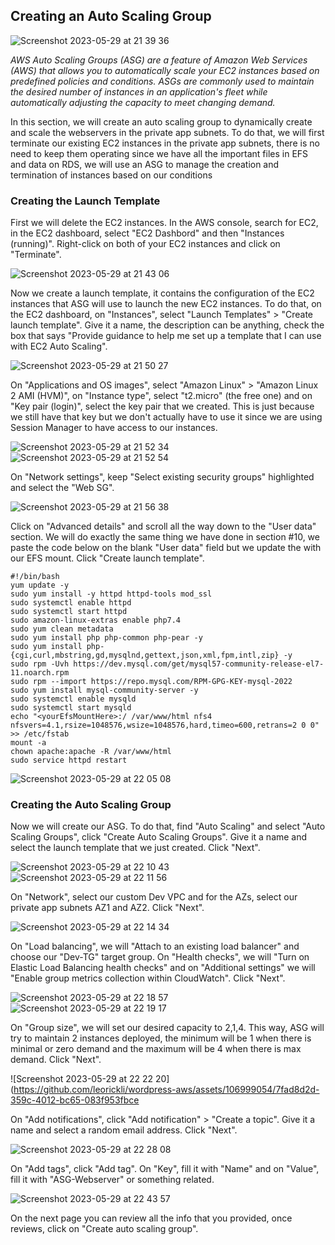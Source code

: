 ## Creating an Auto Scaling Group

![Screenshot 2023-05-29 at 21 39 36](https://github.com/leorickli/wordpress-aws/assets/106999054/532c2456-1129-4aaa-9214-f824ad63dbd9)

*AWS Auto Scaling Groups (ASG) are a feature of Amazon Web Services (AWS) that allows you to automatically scale your EC2 instances based on predefined policies and conditions. ASGs are commonly used to maintain the desired number of instances in an application's fleet while automatically adjusting the capacity to meet changing demand.*

In this section, we will create an auto scaling group to dynamically create and scale the webservers in the private app subnets. To do that, we will first terminate our existing EC2 instances in the private app subnets, there is no need to keep them operating since we have all the important files in EFS and data on RDS, we will use an ASG to manage the creation and termination of instances based on our conditions

### Creating the Launch Template

First we will delete the EC2 instances. In the AWS console, search for EC2, in the EC2 dashboard, select "EC2 Dashbord" and then "Instances (running)". Right-click on both of your EC2 instances and click on "Terminate".

![Screenshot 2023-05-29 at 21 43 06](https://github.com/leorickli/wordpress-aws/assets/106999054/770de56a-0fd5-49bf-98b8-bc8918ee2af2)

Now we create a launch template, it contains the configuration of the EC2 instances that ASG will use to launch the new EC2 instances. To do that, on the EC2 dashboard, on "Instances", select "Launch Templates" > "Create launch template". Give it a name, the description can be anything, check the box that says "Provide guidance to help me set up a template that I can use with EC2 Auto Scaling".

![Screenshot 2023-05-29 at 21 50 27](https://github.com/leorickli/wordpress-aws/assets/106999054/eb584a29-ff2a-4844-8d7a-70abd068005a)

On "Applications and OS images", select "Amazon Linux" > "Amazon Linux 2 AMI (HVM)", on "Instance type", select "t2.micro" (the free one) and on "Key pair (login)", select the key pair that we created. This is just because we still have that key but we don't actually have to use it since we are using Session Manager to have access to our instances.

![Screenshot 2023-05-29 at 21 52 34](https://github.com/leorickli/wordpress-aws/assets/106999054/1c1126ab-12cc-4422-acb0-1e469fe8bc40)
![Screenshot 2023-05-29 at 21 52 54](https://github.com/leorickli/wordpress-aws/assets/106999054/d49621eb-2304-4fa0-8f2f-fe802ca673b9)

On "Network settings", keep "Select existing security groups" highlighted and select the "Web SG".

![Screenshot 2023-05-29 at 21 56 38](https://github.com/leorickli/wordpress-aws/assets/106999054/f99d10d1-6cd6-4ac2-9666-768a9277359e)

Click on "Advanced details" and scroll all the way down to the "User data" section. We will do exactly the same thing we have done in section #10, we paste the code below on the blank "User data" field but we update the <yourEfsMountHere> with our EFS mount. Click "Create launch template".

```
#!/bin/bash
yum update -y
sudo yum install -y httpd httpd-tools mod_ssl
sudo systemctl enable httpd 
sudo systemctl start httpd
sudo amazon-linux-extras enable php7.4
sudo yum clean metadata
sudo yum install php php-common php-pear -y
sudo yum install php-{cgi,curl,mbstring,gd,mysqlnd,gettext,json,xml,fpm,intl,zip} -y
sudo rpm -Uvh https://dev.mysql.com/get/mysql57-community-release-el7-11.noarch.rpm
sudo rpm --import https://repo.mysql.com/RPM-GPG-KEY-mysql-2022
sudo yum install mysql-community-server -y
sudo systemctl enable mysqld
sudo systemctl start mysqld
echo "<yourEfsMountHere>:/ /var/www/html nfs4 nfsvers=4.1,rsize=1048576,wsize=1048576,hard,timeo=600,retrans=2 0 0" >> /etc/fstab
mount -a
chown apache:apache -R /var/www/html
sudo service httpd restart
```

![Screenshot 2023-05-29 at 22 05 08](https://github.com/leorickli/wordpress-aws/assets/106999054/932ecac8-2d46-4849-aed7-1dc1614fdac4)

### Creating the Auto Scaling Group

Now we will create our ASG. To do that, find "Auto Scaling" and select "Auto Scaling Groups", click "Create Auto Scaling Groups". Give it a name and select the launch template that we just created. Click "Next".
  
![Screenshot 2023-05-29 at 22 10 43](https://github.com/leorickli/wordpress-aws/assets/106999054/e58fedd3-e28b-47a8-996f-0687ee53553f)
![Screenshot 2023-05-29 at 22 11 56](https://github.com/leorickli/wordpress-aws/assets/106999054/8c855d11-f4a1-414a-ad8c-f034df518485)

On "Network", select our custom Dev VPC and for the AZs, select our private app subnets AZ1 and AZ2. Click "Next".
  
![Screenshot 2023-05-29 at 22 14 34](https://github.com/leorickli/wordpress-aws/assets/106999054/80cf959b-235d-4a58-96eb-17f8feb56a1a)

On "Load balancing", we will "Attach to an existing load balancer" and choose our "Dev-TG" target group. On "Health checks", we will "Turn on Elastic Load Balancing health checks" and on "Additional settings" we will "Enable group metrics collection within CloudWatch". Click "Next".
  
![Screenshot 2023-05-29 at 22 18 57](https://github.com/leorickli/wordpress-aws/assets/106999054/14bc3267-bc4f-4e44-9675-3936872032)
![Screenshot 2023-05-29 at 22 19 17](https://github.com/leorickli/wordpress-aws/assets/106999054/3e5af466-5577-440f-90c4-67c3b65dea30)

On "Group size", we will set our desired capacity to 2,1,4. This way, ASG will try to maintain 2 instances deployed, the minimum will be 1 when there is minimal or zero demand and the maximum will be 4 when there is max demand. Click "Next".
  
![Screenshot 2023-05-29 at 22 22 20](https://github.com/leorickli/wordpress-aws/assets/106999054/7fad8d2d-359c-4012-bc65-083f953fbce

On "Add notifications", click "Add notification" > "Create a topic". Give it a name and select a random email address. Click "Next".
  
![Screenshot 2023-05-29 at 22 28 08](https://github.com/leorickli/wordpress-aws/assets/106999054/629a324e-1505-4160-916d-7d3ea7b00616)
  
On "Add tags", click "Add tag". On "Key", fill it with "Name" and on "Value", fill it with "ASG-Webserver" or something related.
  
![Screenshot 2023-05-29 at 22 43 57](https://github.com/leorickli/wordpress-aws/assets/106999054/9d047dfe-97d5-4259-8c04-0135d5342c31)

On the next page you can review all the info that you provided, once reviews, click on "Create auto scaling group".
  
  
  
  
  
  
